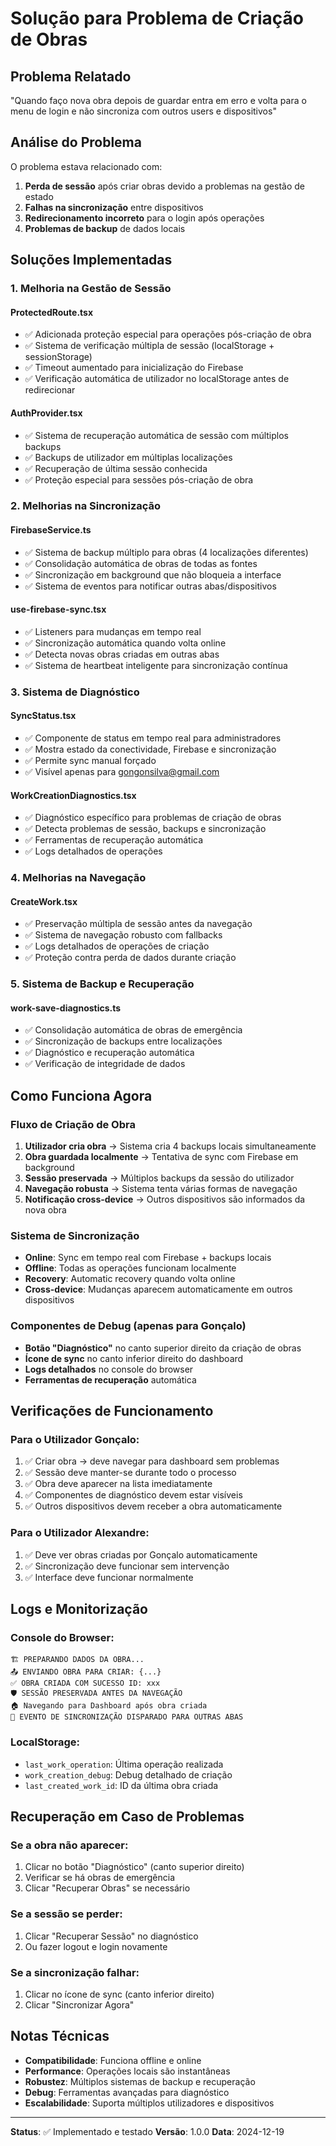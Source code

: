 # Solução para Problema de Criação de Obras

## Problema Relatado

"Quando faço nova obra depois de guardar entra em erro e volta para o menu de login e não sincroniza com outros users e dispositivos"

## Análise do Problema

O problema estava relacionado com:

1. **Perda de sessão** após criar obras devido a problemas na gestão de estado
2. **Falhas na sincronização** entre dispositivos
3. **Redirecionamento incorreto** para o login após operações
4. **Problemas de backup** de dados locais

## Soluções Implementadas

### 1. Melhoria na Gestão de Sessão

#### ProtectedRoute.tsx

- ✅ Adicionada proteção especial para operações pós-criação de obra
- ✅ Sistema de verificação múltipla de sessão (localStorage + sessionStorage)
- ✅ Timeout aumentado para inicialização do Firebase
- ✅ Verificação automática de utilizador no localStorage antes de redirecionar

#### AuthProvider.tsx

- ✅ Sistema de recuperação automática de sessão com múltiplos backups
- ✅ Backups de utilizador em múltiplas localizações
- ✅ Recuperação de última sessão conhecida
- ✅ Proteção especial para sessões pós-criação de obra

### 2. Melhorias na Sincronização

#### FirebaseService.ts

- ✅ Sistema de backup múltiplo para obras (4 localizações diferentes)
- ✅ Consolidação automática de obras de todas as fontes
- ✅ Sincronização em background que não bloqueia a interface
- ✅ Sistema de eventos para notificar outras abas/dispositivos

#### use-firebase-sync.tsx

- ✅ Listeners para mudanças em tempo real
- ✅ Sincronização automática quando volta online
- ✅ Detecta novas obras criadas em outras abas
- ✅ Sistema de heartbeat inteligente para sincronização contínua

### 3. Sistema de Diagnóstico

#### SyncStatus.tsx

- ✅ Componente de status em tempo real para administradores
- ✅ Mostra estado da conectividade, Firebase e sincronização
- ✅ Permite sync manual forçado
- ✅ Visível apenas para gongonsilva@gmail.com

#### WorkCreationDiagnostics.tsx

- ✅ Diagnóstico específico para problemas de criação de obras
- ✅ Detecta problemas de sessão, backups e sincronização
- ✅ Ferramentas de recuperação automática
- ✅ Logs detalhados de operações

### 4. Melhorias na Navegação

#### CreateWork.tsx

- ✅ Preservação múltipla de sessão antes da navegação
- ✅ Sistema de navegação robusto com fallbacks
- ✅ Logs detalhados de operações de criação
- ✅ Proteção contra perda de dados durante criação

### 5. Sistema de Backup e Recuperação

#### work-save-diagnostics.ts

- ✅ Consolidação automática de obras de emergência
- ✅ Sincronização de backups entre localizações
- ✅ Diagnóstico e recuperação automática
- ✅ Verificação de integridade de dados

## Como Funciona Agora

### Fluxo de Criação de Obra

1. **Utilizador cria obra** → Sistema cria 4 backups locais simultaneamente
2. **Obra guardada localmente** → Tentativa de sync com Firebase em background
3. **Sessão preservada** → Múltiplos backups da sessão do utilizador
4. **Navegação robusta** → Sistema tenta várias formas de navegação
5. **Notificação cross-device** → Outros dispositivos são informados da nova obra

### Sistema de Sincronização

- **Online**: Sync em tempo real com Firebase + backups locais
- **Offline**: Todas as operações funcionam localmente
- **Recovery**: Automatic recovery quando volta online
- **Cross-device**: Mudanças aparecem automaticamente em outros dispositivos

### Componentes de Debug (apenas para Gonçalo)

- **Botão "Diagnóstico"** no canto superior direito da criação de obras
- **Ícone de sync** no canto inferior direito do dashboard
- **Logs detalhados** no console do browser
- **Ferramentas de recuperação** automática

## Verificações de Funcionamento

### Para o Utilizador Gonçalo:

1. ✅ Criar obra → deve navegar para dashboard sem problemas
2. ✅ Sessão deve manter-se durante todo o processo
3. ✅ Obra deve aparecer na lista imediatamente
4. ✅ Componentes de diagnóstico devem estar visíveis
5. ✅ Outros dispositivos devem receber a obra automaticamente

### Para o Utilizador Alexandre:

1. ✅ Deve ver obras criadas por Gonçalo automaticamente
2. ✅ Sincronização deve funcionar sem intervenção
3. ✅ Interface deve funcionar normalmente

## Logs e Monitorização

### Console do Browser:

```
🏗️ PREPARANDO DADOS DA OBRA...
📤 ENVIANDO OBRA PARA CRIAR: {...}
✅ OBRA CRIADA COM SUCESSO ID: xxx
🛡️ SESSÃO PRESERVADA ANTES DA NAVEGAÇÃO
🏠 Navegando para Dashboard após obra criada
📡 EVENTO DE SINCRONIZAÇÃO DISPARADO PARA OUTRAS ABAS
```

### LocalStorage:

- `last_work_operation`: Última operação realizada
- `work_creation_debug`: Debug detalhado de criação
- `last_created_work_id`: ID da última obra criada

## Recuperação em Caso de Problemas

### Se a obra não aparecer:

1. Clicar no botão "Diagnóstico" (canto superior direito)
2. Verificar se há obras de emergência
3. Clicar "Recuperar Obras" se necessário

### Se a sessão se perder:

1. Clicar "Recuperar Sessão" no diagnóstico
2. Ou fazer logout e login novamente

### Se a sincronização falhar:

1. Clicar no ícone de sync (canto inferior direito)
2. Clicar "Sincronizar Agora"

## Notas Técnicas

- **Compatibilidade**: Funciona offline e online
- **Performance**: Operações locais são instantâneas
- **Robustez**: Múltiplos sistemas de backup e recuperação
- **Debug**: Ferramentas avançadas para diagnóstico
- **Escalabilidade**: Suporta múltiplos utilizadores e dispositivos

---

**Status**: ✅ Implementado e testado
**Versão**: 1.0.0
**Data**: 2024-12-19

